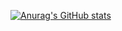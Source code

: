 [![Anurag's GitHub stats](https://github-readme-stats.vercel.app/api?username=Freshrojek&count_private=true&show_icons=true&theme=cobalt)](https://github.com/anuraghazra/github-readme-stats)
